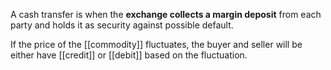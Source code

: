 A cash transfer is when the **exchange collects a margin deposit** from each party and holds it as security against possible default. 

If the price of the [[commodity]] fluctuates, the buyer and seller will be either have [[credit]] or [[debit]] based on the fluctuation.